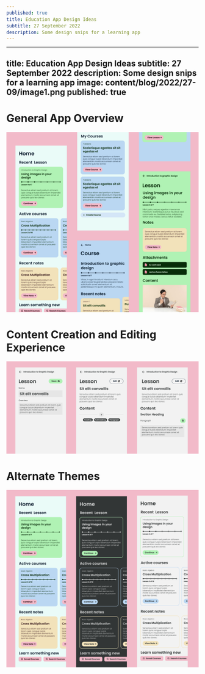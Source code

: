 ```yaml
---
published: true
title: Education App Design Ideas
subtitle: 27 September 2022
description: Some design snips for a learning app
---
```


---
title: Education App Design Ideas
subtitle: 27 September 2022
description: Some design snips for a learning app
image: content/blog/2022/27-09/image1.png
published: true
---

# General App Overview

![](/content/blog/2022/27-09/image1.png)

# Content Creation and Editing Experience

![](/content/blog/2022/27-09/image3.png)

# Alternate Themes

![](/content/blog/2022/27-09/image2.png)
